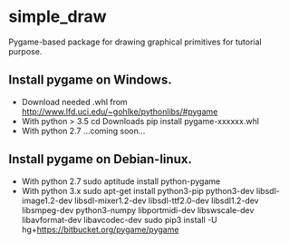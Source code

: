 # simple_draw

Pygame-based package for drawing graphical primitives for tutorial purpose.

## Install pygame on Windows.
 
* Download needed .whl from http://www.lfd.uci.edu/~gohlke/pythonlibs/#pygame
* With python > 3.5
    cd Downloads
    pip install pygame-xxxxxx.whl
* With python 2.7
    ...coming soon...

## Install pygame on Debian-linux. 

* With python 2.7
    sudo aptitude install python-pygame
* With python 3.x
    sudo apt-get install python3-pip python3-dev libsdl-image1.2-dev libsdl-mixer1.2-dev libsdl-ttf2.0-dev libsdl1.2-dev libsmpeg-dev python3-numpy libportmidi-dev libswscale-dev libavformat-dev libavcodec-dev
    sudo pip3 install -U hg+https://bitbucket.org/pygame/pygame
